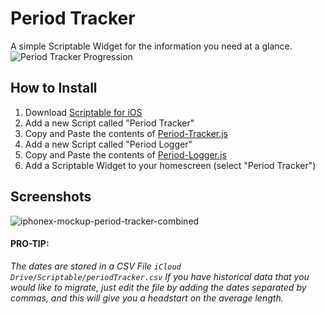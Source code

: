 # Period Tracker
A simple Scriptable Widget for the information you need at a glance.
![Period Tracker Progression](https://user-images.githubusercontent.com/772799/215680314-e57cda7f-de7e-473c-9c16-0e4f138cd55e.png)

## How to Install
1. Download [Scriptable for iOS](https://apps.apple.com/us/app/scriptable/id1405459188)
2. Add a new Script called "Period Tracker"
3. Copy and Paste the contents of [Period-Tracker.js](https://raw.githubusercontent.com/jbobrow/Period-Tracker/main/Period-Tracker.js)
4. Add a new Script called "Period Logger"
5. Copy and Paste the contents of [Period-Logger.js](https://raw.githubusercontent.com/jbobrow/Period-Tracker/main/Period-Logger.js)
6. Add a Scriptable Widget to your homescreen (select "Period Tracker")

## Screenshots
![iphonex-mockup-period-tracker-combined](https://user-images.githubusercontent.com/772799/215684256-3559c2de-d542-43fa-8424-d584474309e8.png)

#### PRO-TIP:
_The dates are stored in a CSV File `iCloud Drive/Scriptable/periodTracker.csv` If you have historical data that you would like to migrate, just edit the file by adding the dates separated by commas, and this will give you a headstart on the average length._
